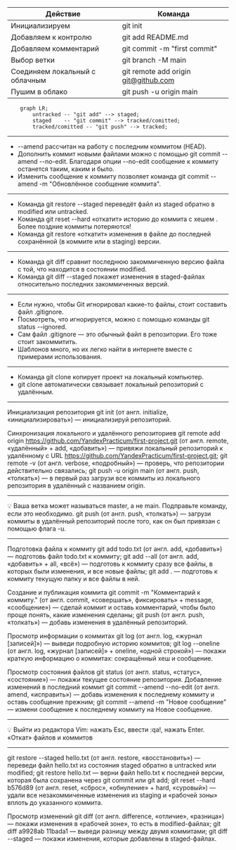 
Действие | Команда 
--- | ---
Инициализируем | git init
Добавляем к контролю | git add README.md
Добавляем комментарий | git commit -m "first commit"
Выбор ветки | git branch -M main
Соединяем локальный с облачным | git remote add origin git@github.com
Пушим в облако | git push -u origin main

```mermaid
    graph LR;
        untracked -- "git add" --> staged;
        staged    -- "git commit" --> tracked/comitted;
        tracked/comitted -- "git push" --> tracked;

```

---

* --amend рассчитан на работу с последним коммитом (HEAD).
* Дополнить коммит новыми файлами можно с помощью git commit --amend --no-edit. Благодаря опции --no-edit сообщение к коммиту останется таким, каким и было.
* Изменить сообщение к коммиту позволяет команда git commit --amend -m "Обновлённое сообщение коммита".

---

* Команда git restore --staged <file> переведёт файл из staged обратно в modified или untracked.
* Команда git reset --hard <commit hash> «откатит» историю до коммита с хешем <hash>. Более поздние коммиты потеряются!
* Команда git restore <file> «откатит» изменения в файле до последней сохранённой (в коммите или в staging) версии.

---

* Команда git diff сравнит последнюю закоммиченную версию файла с той, что находится в состоянии modified.
* Команда git diff --staged покажет изменения в staged-файлах относительно последних закоммиченных версий.

---

* Если нужно, чтобы Git игнорировал какие-то файлы, стоит составить файл .gitignore.
* Посмотреть, что игнорируется, можно с помощью команды git status --ignored.
* Сам файл .gitignore — это обычный файл в репозитории. Его тоже стоит закоммитить.
* Шаблонов много, но их легко найти в интернете вместе с примерами использования.

---

* Команда git clone копирует проект на локальный компьютер.
* git clone автоматически связывает локальный репозиторий с удалённым.

---

Инициализация репозитория
git init (от англ. initialize, «инициализировать») — инициализируй репозиторий.

Синхронизация локального и удалённого репозиториев
git remote add origin https://github.com/YandexPracticum/first-project.git (от англ. remote, «удалённый» + add, «добавить») — привяжи локальный репозиторий к удалённому с URL https://github.com/YandexPracticum/first-project.git;
git remote -v (от англ. verbose, «подробный») — проверь, что репозитории действительно связались;
git push -u origin main (от англ. push, «толкать») — в первый раз загрузи все коммиты из локального репозитория в удалённый с названием origin.

---

💡 Ваша ветка может называться master, а не main. Подправьте команду, если это необходимо.
git push (от англ. push, «толкать») — загрузи коммиты в удалённый репозиторий после того, как он был привязан с помощью флага -u.

---

Подготовка файла к коммиту
git add todo.txt (от англ. add, «добавить») — подготовь файл todo.txt к коммиту;
git add --all (от англ. add, «добавить» + all, «всё») — подготовь к коммиту сразу все файлы, в которых были изменения, и все новые файлы;
git add . — подготовь к коммиту текущую папку и все файлы в ней.

Создание и публикация коммита
git commit -m "Комментарий к коммиту." (от англ. commit, «совершать», фиксировать» + message, «сообщение») — сделай коммит и оставь комментарий, чтобы было проще понять, какие изменения сделаны;
git push (от англ. push, «толкать») — добавь изменения в удалённый репозиторий.

Просмотр информации о коммитах
git log (от англ. log, «журнал [записей]») — выведи подробную историю коммитов;
git log --oneline (от англ. log, «журнал [записей]» + oneline, «одной строкой») — покажи краткую информацию о коммитах: сокращённый хеш и сообщение.

Просмотр состояния файлов
git status (от англ. status, «статус», «состояние») — покажи текущее состояние репозитория.
Добавление изменений в последний коммит
git commit --amend --no-edit (от англ. amend, «исправить») — добавь изменения к последнему коммиту и оставь сообщение прежним;
git commit --amend -m "Новое сообщение" — измени сообщение к последнему коммиту на Новое сообщение.

---

💡 Выйти из редактора Vim: нажать Esc, ввести :qa!, нажать Enter.
«Откат» файлов и коммитов

---

git restore --staged hello.txt (от англ. restore, «восстановить») — переведи файл hello.txt из состояния staged обратно в untracked или modified;
git restore hello.txt — верни файл hello.txt к последней версии, которая была сохранена через git commit или git add;
git reset --hard b576d89 (от англ. reset, «сброс», «обнуление» + hard, «суровый») — удали все незакоммиченные изменения из staging и «рабочей зоны» вплоть до указанного коммита.

Просмотр изменений
git diff (от англ. difference, «отличие», «разница») — покажи изменения в «рабочей зоне», то есть в modified-файлах;
git diff a9928ab 11bada1 — выведи разницу между двумя коммитами;
git diff --staged — покажи изменения, которые добавлены в staged-файлах.
